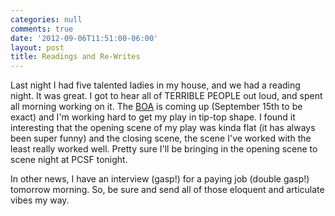 ```yaml
---
categories: null
comments: true
date: '2012-09-06T11:51:00-06:00'
layout: post
title: Readings and Re-Writes
---
```


Last night I had five talented ladies in my house, and we had a reading night. It was great. I got to hear all of TERRIBLE PEOPLE out loud, and spent all morning working on it. The [BOA](http://bayoneacts.org/submissions/) is coming up (September 15th to be exact) and I'm working hard to get my play in tip-top shape. I found it interesting that the opening scene of my play was kinda flat (it has always been super funny) and the closing scene, the scene I've worked with the least really worked well. Pretty sure I'll be bringing in the opening scene to scene night at PCSF tonight. 

In other news, I have an interview (gasp!) for a paying job (double gasp!) tomorrow morning. So, be sure and send all of those eloquent and articulate vibes my way.
